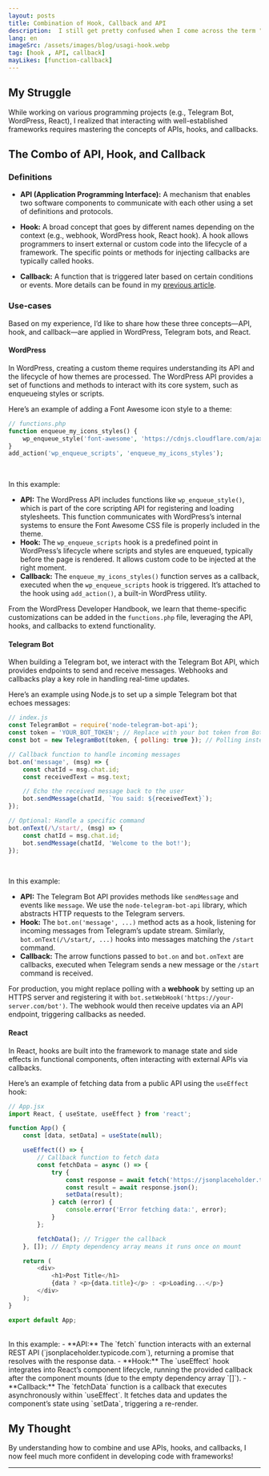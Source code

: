 ```yaml
---
layout: posts
title: Combination of Hook, Callback and API
description:  I still get pretty confused when I come across the term "callback." To me, it always looks similar to a function.
lang: en
imageSrc: /assets/images/blog/usagi-hook.webp
tag: [hook , API, callback]
mayLikes: [function-callback]
---
```


## **My Struggle**
While working on various programming projects (e.g., Telegram Bot, WordPress, React), I realized that interacting with well-established frameworks requires mastering the concepts of APIs, hooks, and callbacks.

## **The Combo of API, Hook, and Callback**

### **Definitions**
- **API (Application Programming Interface):** A mechanism that enables two software components to communicate with each other using a set of definitions and protocols.  

- **Hook:** A broad concept that goes by different names depending on the context (e.g., webhook, WordPress hook, React hook). A hook allows programmers to insert external or custom code into the lifecycle of a framework. The specific points or methods for injecting callbacks are typically called hooks.

- **Callback:** A function that is triggered later based on certain conditions or events. More details can be found in my [previous article](https://katrina.sh/en/post/2025-02-28-function-callback.html).

### **Use-cases**
Based on my experience, I’d like to share how these three concepts—API, hook, and callback—are applied in WordPress, Telegram bots, and React.

#### **WordPress**
In WordPress, creating a custom theme requires understanding its API and the lifecycle of how themes are processed. The WordPress API provides a set of functions and methods to interact with its core system, such as enqueueing styles or scripts.

Here’s an example of adding a Font Awesome icon style to a theme:

```php
// functions.php
function enqueue_my_icons_styles() {
    wp_enqueue_style('font-awesome', 'https://cdnjs.cloudflare.com/ajax/libs/font-awesome/4.7.0/css/font-awesome.min.css', array(), '4.7.0');
}
add_action('wp_enqueue_scripts', 'enqueue_my_icons_styles');
```
<br />

In this example:
- **API:** The WordPress API includes functions like `wp_enqueue_style()`, which is part of the core scripting API for registering and loading stylesheets. This function communicates with WordPress’s internal systems to ensure the Font Awesome CSS file is properly included in the theme.
- **Hook:** The `wp_enqueue_scripts` hook is a predefined point in WordPress’s lifecycle where scripts and styles are enqueued, typically before the page is rendered. It allows custom code to be injected at the right moment.
- **Callback:** The `enqueue_my_icons_styles()` function serves as a callback, executed when the `wp_enqueue_scripts` hook is triggered. It’s attached to the hook using `add_action()`, a built-in WordPress utility.

From the WordPress Developer Handbook, we learn that theme-specific customizations can be added in the `functions.php` file, leveraging the API, hooks, and callbacks to extend functionality.

#### **Telegram Bot**
When building a Telegram bot, we interact with the Telegram Bot API, which provides endpoints to send and receive messages. Webhooks and callbacks play a key role in handling real-time updates.

Here’s an example using Node.js to set up a simple Telegram bot that echoes messages:

```javascript
// index.js
const TelegramBot = require('node-telegram-bot-api');
const token = 'YOUR_BOT_TOKEN'; // Replace with your bot token from BotFather
const bot = new TelegramBot(token, { polling: true }); // Polling instead of webhook for simplicity

// Callback function to handle incoming messages
bot.on('message', (msg) => {
    const chatId = msg.chat.id;
    const receivedText = msg.text;

    // Echo the received message back to the user
    bot.sendMessage(chatId, `You said: ${receivedText}`);
});

// Optional: Handle a specific command
bot.onText(/\/start/, (msg) => {
    const chatId = msg.chat.id;
    bot.sendMessage(chatId, 'Welcome to the bot!');
});
```
<br />

In this example:
- **API:** The Telegram Bot API provides methods like `sendMessage` and events like `message`. We use the `node-telegram-bot-api` library, which abstracts HTTP requests to the Telegram servers.
- **Hook:** The `bot.on('message', ...)` method acts as a hook, listening for incoming messages from Telegram’s update stream. Similarly, `bot.onText(/\/start/, ...)` hooks into messages matching the `/start` command.
- **Callback:** The arrow functions passed to `bot.on` and `bot.onText` are callbacks, executed when Telegram sends a new message or the `/start` command is received.

For production, you might replace polling with a **webhook** by setting up an HTTPS server and registering it with `bot.setWebHook('https://your-server.com/bot')`. The webhook would then receive updates via an API endpoint, triggering callbacks as needed.

#### **React**
In React, hooks are built into the framework to manage state and side effects in functional components, often interacting with external APIs via callbacks.

Here’s an example of fetching data from a public API using the `useEffect` hook:

```javascript
// App.jsx
import React, { useState, useEffect } from 'react';

function App() {
    const [data, setData] = useState(null);

    useEffect(() => {
        // Callback function to fetch data
        const fetchData = async () => {
            try {
                const response = await fetch('https://jsonplaceholder.typicode.com/posts/1');
                const result = await response.json();
                setData(result);
            } catch (error) {
                console.error('Error fetching data:', error);
            }
        };

        fetchData(); // Trigger the callback
    }, []); // Empty dependency array means it runs once on mount

    return (
        <div>
            <h1>Post Title</h1>
            {data ? <p>{data.title}</p> : <p>Loading...</p>}
        </div>
    );
}

export default App;
```
<br />
In this example:
- **API:** The `fetch` function interacts with an external REST API (`jsonplaceholder.typicode.com`), returning a promise that resolves with the response data.
- **Hook:** The `useEffect` hook integrates into React’s component lifecycle, running the provided callback after the component mounts (due to the empty dependency array `[]`).
- **Callback:** The `fetchData` function is a callback that executes asynchronously within `useEffect`. It fetches data and updates the component’s state using `setData`, triggering a re-render.


## **My Thought**
By understanding how to combine and use APIs, hooks, and callbacks, I now feel much more confident in developing code with frameworks!

---
